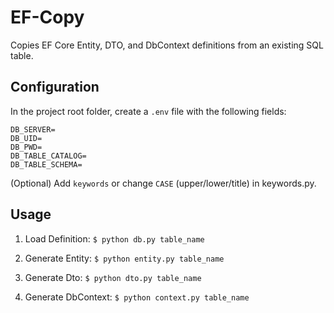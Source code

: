 # EF-Copy

Copies EF Core Entity, DTO, and DbContext definitions from an existing SQL table.

## Configuration

In the project root folder, create a ```.env``` file with the following fields:
```
DB_SERVER=
DB_UID=
DB_PWD=
DB_TABLE_CATALOG=
DB_TABLE_SCHEMA=
```

(Optional) Add ```keywords``` or  change ```CASE``` (upper/lower/title) in keywords.py.

## Usage

1) Load Definition:
```$ python db.py table_name```

2) Generate Entity:
```$ python entity.py table_name```

3) Generate Dto:
```$ python dto.py table_name```

4) Generate DbContext:
```$ python context.py table_name```